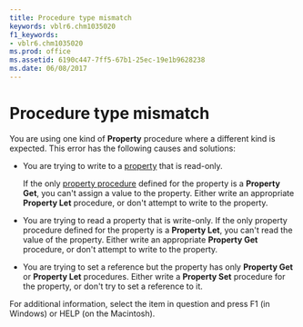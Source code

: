 ```yaml
---
title: Procedure type mismatch
keywords: vblr6.chm1035020
f1_keywords:
- vblr6.chm1035020
ms.prod: office
ms.assetid: 6190c447-7ff5-67b1-25ec-19e1b9628238
ms.date: 06/08/2017
---
```



# Procedure type mismatch

You are using one kind of  **Property** procedure where a different kind is expected. This error has the following causes and solutions:



- You are trying to write to a [property](../../Glossary/vbe-glossary.md#property) that is read-only.
    
    If the only [property procedure](../../Glossary/vbe-glossary.md#Property-procedure) defined for the property is a **Property Get**, you can't assign a value to the property. Either write an appropriate **Property Let** procedure, or don't attempt to write to the property.
    
- You are trying to read a property that is write-only. If the only property procedure defined for the property is a  **Property Let**, you can't read the value of the property. Either write an appropriate **Property Get** procedure, or don't attempt to write to the property.
    
- You are trying to set a reference but the property has only  **Property Get** or **Property Let** procedures. Either write a **Property Set** procedure for the property, or don't try to set a reference to it.
    

For additional information, select the item in question and press F1 (in Windows) or HELP (on the Macintosh).

